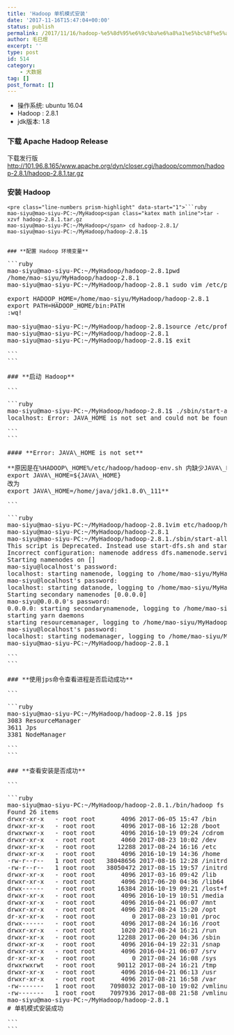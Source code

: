 ```yaml
---
title: 'Hadoop 单机模式安装'
date: '2017-11-16T15:47:04+00:00'
status: publish
permalink: /2017/11/16/hadoop-%e5%8d%95%e6%9c%ba%e6%a8%a1%e5%bc%8f%e5%ae%89%e8%a3%85
author: 毛巳煜
excerpt: ''
type: post
id: 514
category:
    - 大数据
tag: []
post_format: []
---
```

- 操作系统: ubuntu 16.04
- Hadoop : 2.8.1
- jdk版本: 1.8

### **下载 Apache Hadoop Release**

下载发行版 http://101.96.8.165/www.apache.org/dyn/closer.cgi/hadoop/common/hadoop-2.8.1/hadoop-2.8.1.tar.gz

### **安装 Hadoop**

```
<pre class="line-numbers prism-highlight" data-start="1">```ruby
mao-siyu@mao-siyu-PC:~/MyHadoop<span class="katex math inline">tar -xzvf hadoop-2.8.1.tar.gz
mao-siyu@mao-siyu-PC:~/MyHadoop</span> cd hadoop-2.8.1/
mao-siyu@mao-siyu-PC:~/MyHadoop/hadoop-2.8.1$

```
```

### **配置 Hadoop 环境变量**

```
<pre class="line-numbers prism-highlight" data-start="1">```ruby
mao-siyu@mao-siyu-PC:~/MyHadoop/hadoop-2.8.1<span class="katex math inline">pwd
/home/mao-siyu/MyHadoop/hadoop-2.8.1
mao-siyu@mao-siyu-PC:~/MyHadoop/hadoop-2.8.1</span> sudo vim /etc/profile

export HADOOP_HOME=/home/mao-siyu/MyHadoop/hadoop-2.8.1
export PATH=<span class="katex math inline">HADOOP_HOME/bin:</span>PATH
:wq!

mao-siyu@mao-siyu-PC:~/MyHadoop/hadoop-2.8.1<span class="katex math inline">source /etc/profile
mao-siyu@mao-siyu-PC:~/MyHadoop/hadoop-2.8.1</span>
mao-siyu@mao-siyu-PC:~/MyHadoop/hadoop-2.8.1$ exit

```
```

### **启动 Hadoop**

```
<pre class="line-numbers prism-highlight" data-start="1">```ruby
mao-siyu@mao-siyu-PC:~/MyHadoop/hadoop-2.8.1$ ./sbin/start-all.sh
localhost: Error: JAVA_HOME is not set and could not be found.

```
```

#### **Error: JAVA\_HOME is not set**

**原因是在%HADOOP\_HOME%/etc/hadoop/hadoop-env.sh 内缺少JAVA\_HOME的定义，只需要把 hadoop-env.sh中  
export JAVA\_HOME=${JAVA\_HOME}  
改为  
export JAVA\_HOME=/home/java/jdk1.8.0\_111**

```
<pre class="line-numbers prism-highlight" data-start="1">```ruby
mao-siyu@mao-siyu-PC:~/MyHadoop/hadoop-2.8.1<span class="katex math inline">vim etc/hadoop/hadoop-env.sh
mao-siyu@mao-siyu-PC:~/MyHadoop/hadoop-2.8.1</span>
mao-siyu@mao-siyu-PC:~/MyHadoop/hadoop-2.8.1<span class="katex math inline">./sbin/start-all.sh
This script is Deprecated. Instead use start-dfs.sh and start-yarn.sh
Incorrect configuration: namenode address dfs.namenode.servicerpc-address or dfs.namenode.rpc-address is not configured.
Starting namenodes on []
mao-siyu@localhost's password:
localhost: starting namenode, logging to /home/mao-siyu/MyHadoop/hadoop-2.8.1/logs/hadoop-mao-siyu-namenode-mao-siyu-PC.out
mao-siyu@localhost's password:
localhost: starting datanode, logging to /home/mao-siyu/MyHadoop/hadoop-2.8.1/logs/hadoop-mao-siyu-datanode-mao-siyu-PC.out
Starting secondary namenodes [0.0.0.0]
mao-siyu@0.0.0.0's password:
0.0.0.0: starting secondarynamenode, logging to /home/mao-siyu/MyHadoop/hadoop-2.8.1/logs/hadoop-mao-siyu-secondarynamenode-mao-siyu-PC.out
starting yarn daemons
starting resourcemanager, logging to /home/mao-siyu/MyHadoop/hadoop-2.8.1/logs/yarn-mao-siyu-resourcemanager-mao-siyu-PC.out
mao-siyu@localhost's password:
localhost: starting nodemanager, logging to /home/mao-siyu/MyHadoop/hadoop-2.8.1/logs/yarn-mao-siyu-nodemanager-mao-siyu-PC.out
mao-siyu@mao-siyu-PC:~/MyHadoop/hadoop-2.8.1</span>

```
```

### **使用jps命令查看进程是否启动成功**

```
<pre class="line-numbers prism-highlight" data-start="1">```ruby
mao-siyu@mao-siyu-PC:~/MyHadoop/hadoop-2.8.1$ jps
3083 ResourceManager
3611 Jps
3381 NodeManager

```
```

### **查看安装是否成功**

```
<pre class="line-numbers prism-highlight" data-start="1">```ruby
mao-siyu@mao-siyu-PC:~/MyHadoop/hadoop-2.8.1<span class="katex math inline">./bin/hadoop fs -ls /
Found 26 items
drwxr-xr-x   - root root       4096 2017-06-05 15:47 /bin
drwxr-xr-x   - root root       4096 2017-08-16 12:28 /boot
drwxrwxr-x   - root root       4096 2016-10-19 09:24 /cdrom
drwxr-xr-x   - root root       4060 2017-08-23 10:02 /dev
drwxr-xr-x   - root root      12288 2017-08-24 16:16 /etc
drwxr-xr-x   - root root       4096 2016-10-19 14:36 /home
-rw-r--r--   1 root root   38048656 2017-08-16 12:28 /initrd.img
-rw-r--r--   1 root root   38050472 2017-08-15 19:57 /initrd.img.old
drwxr-xr-x   - root root       4096 2017-03-16 09:42 /lib
drwxr-xr-x   - root root       4096 2017-06-20 04:36 /lib64
drwx------   - root root      16384 2016-10-19 09:21 /lost+found
drwxr-xr-x   - root root       4096 2016-10-19 10:51 /media
drwxr-xr-x   - root root       4096 2016-04-21 06:07 /mnt
drwxr-xr-x   - root root       4096 2017-08-24 15:20 /opt
dr-xr-xr-x   - root root          0 2017-08-23 10:01 /proc
drwx------   - root root       4096 2017-08-24 16:16 /root
drwxr-xr-x   - root root       1020 2017-08-24 16:21 /run
drwxr-xr-x   - root root      12288 2017-06-20 04:36 /sbin
drwxr-xr-x   - root root       4096 2016-04-19 22:31 /snap
drwxr-xr-x   - root root       4096 2016-04-21 06:07 /srv
dr-xr-xr-x   - root root          0 2017-08-24 16:08 /sys
drwxrwxrwt   - root root      90112 2017-08-24 16:21 /tmp
drwxr-xr-x   - root root       4096 2016-04-21 06:13 /usr
drwxr-xr-x   - root root       4096 2017-08-21 16:58 /var
-rw-------   1 root root    7098032 2017-08-10 19:02 /vmlinuz
-rw-------   1 root root    7097936 2017-08-08 21:58 /vmlinuz.old
mao-siyu@mao-siyu-PC:~/MyHadoop/hadoop-2.8.1</span>
# 单机模式安装成功

```
```